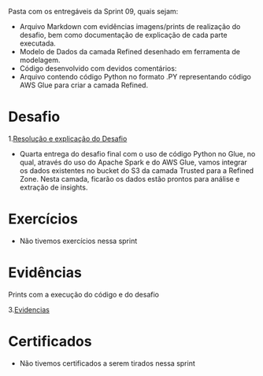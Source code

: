 Pasta com os entregáveis da Sprint 09, quais sejam: 
- Arquivo Markdown com evidências imagens/prints de realização do desafio, bem como documentação de explicação de cada parte executada.
- Modelo de Dados da camada Refined desenhado em ferramenta de modelagem.
- Código desenvolvido com devidos comentários:
- Arquivo contendo código Python no formato .PY representando código AWS Glue para criar a camada
Refined.

# Desafio

1.[Resolução e explicação do Desafio](/sprint_09/Desafio/)
- Quarta entrega do desafio final com o uso de código Python no Glue, no qual, através do uso do Apache Spark e do AWS Glue, vamos integrar os dados existentes no bucket do S3 da camada Trusted para a Refined Zone. Nesta camada, ficarão os dados estão prontos para análise e extração de insights.


# Exercícios
- Não tivemos exercícios nessa sprint


# Evidências


Prints com a execução do código e do desafio


3.[Evidencias](/sprint_09/Evidencias)



# Certificados

- Não tivemos certificados a serem tirados nessa sprint
